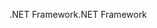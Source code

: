 <span data-ttu-id="1f3a1-101">.NET Framework</span><span class="sxs-lookup"><span data-stu-id="1f3a1-101">.NET Framework</span></span>